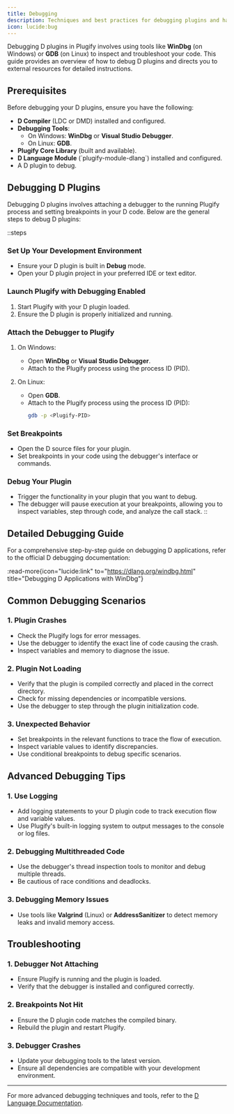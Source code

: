 ```yaml
---
title: Debugging
description: Techniques and best practices for debugging plugins and handling errors in your language module development process.
icon: lucide:bug
---
```


Debugging D plugins in Plugify involves using tools like **WinDbg** (on Windows) or **GDB** (on Linux) to inspect and troubleshoot your code. This guide provides an overview of how to debug D plugins and directs you to external resources for detailed instructions.

## **Prerequisites**

Before debugging your D plugins, ensure you have the following:

- **D Compiler** (LDC or DMD) installed and configured.
- **Debugging Tools**:
    - On Windows: **WinDbg** or **Visual Studio Debugger**.
    - On Linux: **GDB**.
- **Plugify Core Library** (built and available).
- **D Language Module** (\`plugify-module-dlang\`) installed and configured.
- A D plugin to debug.

## **Debugging D Plugins**

Debugging D plugins involves attaching a debugger to the running Plugify process and setting breakpoints in your D code. Below are the general steps to debug D plugins:

::steps
### **Set Up Your Development Environment**
- Ensure your D plugin is built in **Debug** mode.
- Open your D plugin project in your preferred IDE or text editor.

### **Launch Plugify with Debugging Enabled**
1. Start Plugify with your D plugin loaded.
2. Ensure the D plugin is properly initialized and running.

### **Attach the Debugger to Plugify**
1. On Windows:
    - Open **WinDbg** or **Visual Studio Debugger**.
    - Attach to the Plugify process using the process ID (PID).

2. On Linux:
    - Open **GDB**.
    - Attach to the Plugify process using the process ID (PID):
      ```bash
      gdb -p <Plugify-PID>
      ```

### **Set Breakpoints**
- Open the D source files for your plugin.
- Set breakpoints in your code using the debugger's interface or commands.

### **Debug Your Plugin**
- Trigger the functionality in your plugin that you want to debug.
- The debugger will pause execution at your breakpoints, allowing you to inspect variables, step through code, and analyze the call stack.
::

## **Detailed Debugging Guide**

For a comprehensive step-by-step guide on debugging D applications, refer to the official D debugging documentation:

:read-more{icon="lucide:link" to="https://dlang.org/windbg.html" title="Debugging D Applications with WinDbg"}

## **Common Debugging Scenarios**

### **1. Plugin Crashes**
- Check the Plugify logs for error messages.
- Use the debugger to identify the exact line of code causing the crash.
- Inspect variables and memory to diagnose the issue.

### **2. Plugin Not Loading**
- Verify that the plugin is compiled correctly and placed in the correct directory.
- Check for missing dependencies or incompatible versions.
- Use the debugger to step through the plugin initialization code.

### **3. Unexpected Behavior**
- Set breakpoints in the relevant functions to trace the flow of execution.
- Inspect variable values to identify discrepancies.
- Use conditional breakpoints to debug specific scenarios.

## **Advanced Debugging Tips**

### **1. Use Logging**
- Add logging statements to your D plugin code to track execution flow and variable values.
- Use Plugify's built-in logging system to output messages to the console or log files.

### **2. Debugging Multithreaded Code**
- Use the debugger's thread inspection tools to monitor and debug multiple threads.
- Be cautious of race conditions and deadlocks.

### **3. Debugging Memory Issues**
- Use tools like **Valgrind** (Linux) or **AddressSanitizer** to detect memory leaks and invalid memory access.

## **Troubleshooting**

### **1. Debugger Not Attaching**
- Ensure Plugify is running and the plugin is loaded.
- Verify that the debugger is installed and configured correctly.

### **2. Breakpoints Not Hit**
- Ensure the D plugin code matches the compiled binary.
- Rebuild the plugin and restart Plugify.

### **3. Debugger Crashes**
- Update your debugging tools to the latest version.
- Ensure all dependencies are compatible with your development environment.

---

For more advanced debugging techniques and tools, refer to the [D Language Documentation](https://dlang.org/).